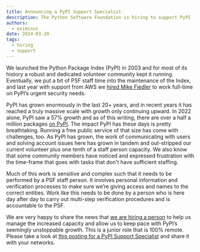 ```yaml
---
title: Announcing a PyPI Support Specialist
description: The Python Software Foundation is hiring to support PyPI
authors:
  - eximious
date: 2024-03-20
tags:
  - hiring
  - support
---
```


We launched the Python Package Index (PyPI) in 2003
and for most of its history
a robust and dedicated volunteer community kept it running.
Eventually, we put a bit of PSF staff time into the maintenance of the Index,
and last year with support from AWS we
[hired Mike Fiedler](https://pyfound.blogspot.com/2023/08/announcing-our-new-pypi-safety-security.html)
to work full-time on PyPI’s urgent security needs.

<!-- more -->

PyPI has grown enormously in the last 20+ years,
and in recent years it has reached a truly massive scale
with growth only continuing upward.
In 2022 alone, PyPI saw a 57% growth and as of this writing,
there are over a half a million packages [on PyPI](https://pypi.org/).
The impact PyPI has these days is pretty breathtaking.
Running a free public service of that size has come with challenges, too.
As PyPI has grown, the work of communicating with users
and solving account issues here has grown in tandem
and out-stripped our current volunteer plus
one tenth of a staff person capacity.
We also know that some community members have noticed
and expressed frustration with the time-frame that goes with tasks
that don't have sufficient staffing. 

Much of this work is sensitive and complex such that
it needs to be performed by a PSF staff person.
It involves personal information and verification processes
to make sure we’re giving access and names to the correct entities.
Work like this needs to be done by a person who is here day after day
to carry out multi-step verification procedures
and is accountable to the PSF. 

We are very happy to share the news that
[we are hiring a person](https://pythonsoftwarefoundation.applytojob.com/apply/nyYHuOha9h/PyPI-Support-Specialist)
to help us manage the increased capacity
and allow us to keep pace with PyPI’s seemingly unstoppable growth.
This is a junior role that is 100% remote.
Please take a look at
[this posting for a PyPI Support Specialist](https://pythonsoftwarefoundation.applytojob.com/apply/nyYHuOha9h/PyPI-Support-Specialist)
and share it with your networks.
